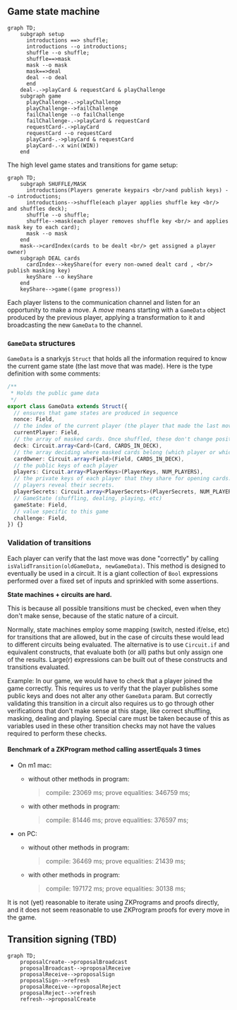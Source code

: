 ## Game state machine

```mermaid
graph TD;
    subgraph setup
      introductions ==> shuffle;
      introductions --o introductions;
      shuffle --o shuffle;
      shuffle==>mask
      mask --o mask
      mask==>deal
      deal --o deal
      end
    deal-.->playCard & requestCard & playChallenge
    subgraph game
      playChallenge-.->playChallenge
      playChallenge-->failChallenge
      failChallenge --o failChallenge
      failChallenge-.->playCard & requestCard
      requestCard-.->playCard
      requestCard --o requestCard
      playCard-.->playCard & requestCard
      playCard-.-x win((WIN))
    end
```

The high level game states and transitions for game setup:

```mermaid
graph TD;
    subgraph SHUFFLE/MASK
      introductions(Players generate keypairs <br/>and publish keys) --o introductions;
      introductions-->shuffle(each player applies shuffle key <br/> and shuffles deck);
      shuffle --o shuffle;
      shuffle-->mask(each player removes shuffle key <br/> and applies mask key to each card);
      mask --o mask
    end
    mask-->cardIndex(cards to be dealt <br/> get assigned a player owner)
    subgraph DEAL cards
      cardIndex-->keyShare(for every non-owned dealt card , <br/> publish masking key)
      keyShare --o keyShare
    end
    keyShare-->game((game progress))
```

Each player listens to the communication channel and listen for an opportunity to make a move.
A _move_ means starting with a `GameData` object produced by the previous player, applying a transformation to it and
broadcasting the new `GameData` to the channel.

### `GameData` structures

`GameData` is a snarkyjs `Struct` that holds all the information required to know the current game state (the last move
that was made). Here is the type definition with some comments:

```typescript
/**
 * Holds the public game data
 */
export class GameData extends Struct({
  // ensures that game states are produced in sequence
  nonce: Field,
  // the index of the current player (the player that made the last move that produced this state)
  currentPlayer: Field,
  // the array of masked cards. Once shuffled, these don't change position, but they can be unmasked in place
  deck: Circuit.array<Card>(Card, CARDS_IN_DECK),
  // the array deciding where masked cards belong (which player or which pile); See `card owner constants` above.
  cardOwner: Circuit.array<Field>(Field, CARDS_IN_DECK),
  // the public keys of each player
  players: Circuit.array<PlayerKeys>(PlayerKeys, NUM_PLAYERS),
  // the private keys of each player that they share for opening cards. This structure only gets filled partially as
  // players reveal their secrets.
  playerSecrets: Circuit.array<PlayerSecrets>(PlayerSecrets, NUM_PLAYERS),
  // GameState (shuffling, dealing, playing, etc)
  gameState: Field,
  // value specific to this game
  challenge: Field,
}) {}
```

### Validation of transitions

Each player can verify that the last move was done "correctly" by calling `isValidTransition(oldGameData, newGameData)`.
This method is designed to eventually be used in a circuit.
It is a giant collection of `Bool` expressions performed over a fixed set of inputs and sprinkled with some assertions.

**State machines + circuits are hard.**

This is because all possible transitions must be checked, even when they don't make sense, because of the static nature
of a circuit.

Normally, state machines employ some mapping (switch, nested if/else, etc) for transitions that are allowed, but in the
case of circuits these would lead to different circuits being evaluated.
The alternative is to use `Circuit.if` and equivalent constructs, that evaluate both (or all) paths but only assign one
of the results.
Large(r) expressions can be built out of these constructs and transitions evaluated.

Example:
In our game, we would have to check that a player joined the game correctly.
This requires us to verify that the player publishes some public keys and does not alter any other `GameData` param.
But correctly validating this transition in a circuit also requires us to go through other verifications that don't make
sense at this stage, like correct shuffling, masking, dealing and playing.
Special care must be taken because of this as variables used in these other transition checks may not have the values
required to perform these checks.

#### Benchmark of a ZKProgram method calling assertEquals 3 times

- On m1 mac:

  - without other methods in program:
    > compile: 23069 ms;
    > prove equalities: 346759 ms;
  - with other methods in program:
    > compile: 81446 ms;
    > prove equalities: 376597 ms;

- on PC:
  - without other methods in program:
    > compile: 36469 ms;
    > prove equalities: 21439 ms;
  - with other methods in program:
    > compile: 197172 ms;
    > prove equalities: 30138 ms;

It is not (yet) reasonable to iterate using ZKPrograms and proofs directly, and it does not seem reasonable to use
ZKProgram proofs for every move in the game.

## Transition signing (TBD)

```mermaid
graph TD;
    proposalCreate-->proposalBroadcast
    proposalBroadcast-->proposalReceive
    proposalReceive-->proposalSign
    proposalSign-->refresh
    proposalReceive-->proposalReject
    proposalReject-->refresh
    refresh-->proposalCreate
```

